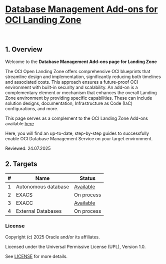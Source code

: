 # **[Database Management Add-ons for OCI Landing Zone](#)**

&nbsp; 

## 1. Overview

Welcome to the **Database Management Add-ons page for Landing Zone**

The OCI Open Landing Zone offers comprehensive OCI blueprints that streamline design and implementation, significantly reducing both timelines and associated costs. 
This approach ensures a future-proof OCI environment with built-in security and scalability.
An add-on is a complementary element or mechanism that enhances the overall Landing Zone environment by providing specific capabilities. 
These can include solution designs, documentation, Infrastructure as Code (IaC) configurations, and more.

This page serves as a complement to the OCI Landing Zone Add-ons available [here](https://github.com/oci-landing-zones/oci-landing-zone-operating-entities/tree/master)

Here, you will find an up-to-date, step-by-step guides to successfully enable OCI Database Management Service on your target environment.

Reviewed: 24.07.2025

## 2. Targets

| # |  Name | Status |
|:--:|---|---|
| 1 | Autonomous database| [Available](./files/steps_to_enable_DBM_ADB.md) |
| 2 |  EXACS | On process| | 
| 3 | EXACC |  [Available](./files/steps_to_enable_DBM_ExaCC.md) |
| 4 |  External Databases | On process | 



### License

Copyright (c) 2025 Oracle and/or its affiliates.

Licensed under the Universal Permissive License (UPL), Version 1.0.

See [LICENSE](/LICENSE.txt) for more details.

